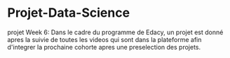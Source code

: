# Projet-Data-Science
projet Week 6:
Dans le cadre du programme de Edacy, un projet est donné apres la suivie de toutes les videos qui sont dans la plateforme afin d'integrer la prochaine cohorte apres une preselection des projets.
